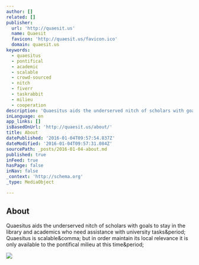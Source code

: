 ```yaml
---
author: []
related: []
publisher:
  url: 'http://quaesit.us'
  name: Quaesit
  favicon: 'http://quaesit.us/favicon.ico'
  domain: quaesit.us
keywords:
  - quaesitus
  - pontifical
  - academic
  - scalable
  - crowd-sourced
  - nitch
  - fiverr
  - taskrabbit
  - milieu
  - cooperation
description: 'Quaesitus aids the underserved nitch of scholars with goals to stay in the library and academics who need assistance with university tasks. Quaesitus is scalable, but in order maintain its local relevance it is only available to the pontifical milieu at this time.'
inLanguage: en
app_links: []
isBasedOnUrl: 'http://quaesit.us/about/'
title: About
datePublished: '2016-01-04T09:57:54.837Z'
dateModified: '2016-01-04T09:57:31.084Z'
sourcePath: _posts/2016-01-04-about.md
published: true
inFeed: true
hasPage: false
inNav: false
_context: 'http://schema.org'
_type: MediaObject

---
```

<article style=""><h1>About</h1><p>Quaesitus aids the underserved nitch of scholars with goals to stay in the library and academics who need assistance with university tasks&amp;period; Quaesitus is scalable&amp;comma; but in order maintain its local relevance it is only available to the pontifical milieu at this time&amp;period;</p><img src="http://quaesit.us/wordpress/wp-content/themes/taskerr/img/Qx90.png" /></article>